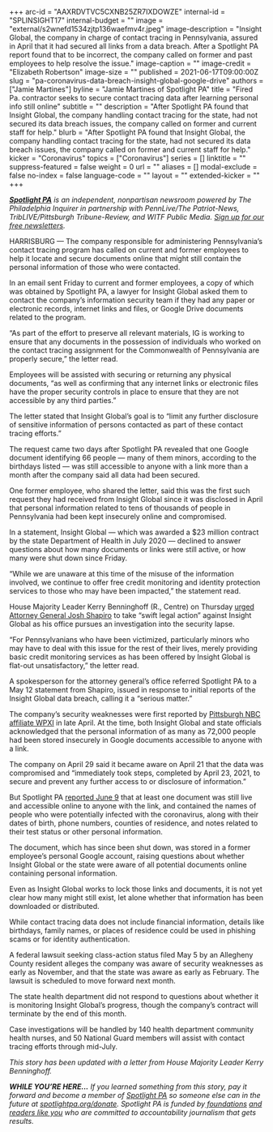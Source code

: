 +++
arc-id = "AAXRDVTVC5CXNB25ZR7IXDOWZE"
internal-id = "SPLINSIGHT17"
internal-budget = ""
image = "external/s2wnefd1534zjtp136waefmv4r.jpeg"
image-description = "Insight Global, the company in charge of contact tracing in Pennsylvania, assured in April that it had secured all links from a data breach. After a Spotlight PA report found that to be incorrect, the company called on former and past employees to help resolve the issue."
image-caption = ""
image-credit = "Elizabeth Robertson"
image-size = ""
published = 2021-06-17T09:00:00Z
slug = "pa-coronavirus-data-breach-insight-global-google-drive"
authors = ["Jamie Martines"]
byline = "Jamie Martines of Spotlight PA"
title = "Fired Pa. contractor seeks to secure contact tracing data after learning personal info still online"
subtitle = ""
description = "After Spotlight PA found that Insight Global, the company handling contact tracing for the state, had not secured its data breach issues, the company called on former and current staff for help."
blurb = "After Spotlight PA found that Insight Global, the company handling contact tracing for the state, had not secured its data breach issues, the company called on former and current staff for help."
kicker = "Coronavirus"
topics = ["Coronavirus"]
series = []
linktitle = ""
suppress-featured = false
weight = 0
url = ""
aliases = []
modal-exclude = false
no-index = false
language-code = ""
layout = ""
extended-kicker = ""
+++

<a href="https://lesspage.com/"><i><b>Spotlight PA</b></i></a><i> is an independent, nonpartisan newsroom powered by The Philadelphia Inquirer in partnership with PennLive/The Patriot-News, TribLIVE/Pittsburgh Tribune-Review, and WITF Public Media. </i><a href="https://lesspage.com/newsletters"><i>Sign up for our free newsletters</i></a><i>.</i>

HARRISBURG — The company responsible for administering Pennsylvania’s contact tracing program has called on current and former employees to help it locate and secure documents online that might still contain the personal information of those who were contacted.

In an email sent Friday to current and former employees, a copy of which was obtained by Spotlight PA, a lawyer for Insight Global asked them to contact the company’s information security team if they had any paper or electronic records, internet links and files, or Google Drive documents related to the program.

“As part of the effort to preserve all relevant materials, IG is working to ensure that any documents in the possession of individuals who worked on the contact tracing assignment for the Commonwealth of Pennsylvania are properly secure,” the letter read.

<script src="https://lesspage.com/embed.js" async></script><div data-spl-embed-version="1" data-spl-src="https://lesspage.com/embeds/newsletter/"></div>

Employees will be assisted with securing or returning any physical documents, “as well as confirming that any internet links or electronic files have the proper security controls in place to ensure that they are not accessible by any third parties.”

The letter stated that Insight Global’s goal is to “limit any further disclosure of sensitive information of persons contacted as part of these contact tracing efforts.”

The request came two days after Spotlight PA revealed that one Google document identifying 66 people — many of them minors, according to the birthdays listed — was still accessible to anyone with a link more than a month after the company said all data had been secured.

One former employee, who shared the letter, said this was the first such request they had received from Insight Global since it was disclosed in April that personal information related to tens of thousands of people in Pennsylvania had been kept insecurely online and compromised.

In a statement, Insight Global — which was awarded a $23 million contract by the state Department of Health in July 2020 — declined to answer questions about how many documents or links were still active, or how many were shut down since Friday.

“While we are unaware at this time of the misuse of the information involved, we continue to offer free credit monitoring and identity protection services to those who may have been impacted,” the statement read.

House Majority Leader Kerry Benninghoff (R., Centre) on Thursday <a href="http://www.pahousegopnews.com/AttachedFiles/Letter%20to%20Attorney%20General.pdf" target="_blank">urged Attorney General Josh Shapiro</a> to take “swift legal action” against Insight Global as his office pursues an investigation into the security lapse.

“For Pennsylvanians who have been victimized, particularly minors who may have to deal with this issue for the rest of their lives, merely providing basic credit monitoring services as has been offered by Insight Global is flat-out unsatisfactory,” the letter read.

A spokesperson for the attorney general’s office referred Spotlight PA to a May 12 statement from Shapiro, issued in response to initial reports of the Insight Global data breach, calling it a “serious matter.”

The company’s security weaknesses were first reported by <a href="https://www.wpxi.com/news/investigates/unsecured-pennsylvania-covid-19-contact-tracing-data-exposed-by-whistleblower-target-11/TCSWQQ5YPRDVDBSTE5IMVYSCH4/">Pittsburgh NBC affiliate WPXI</a> in late April. At the time, both Insight Global and state officials acknowledged that the personal information of as many as 72,000 people had been stored insecurely in Google documents accessible to anyone with a link.

The company on April 29 said it became aware on April 21 that the data was compromised and “immediately took steps, completed by April 23, 2021, to secure and prevent any further access to or disclosure of information.”

But Spotlight PA <a href="https://lesspage.com/news/2021/06/pa-contact-tracing-data-breach-compromised-insight-global/">reported June 9</a> that at least one document was still live and accessible online to anyone with the link, and contained the names of people who were potentially infected with the coronavirus, along with their dates of birth, phone numbers, counties of residence, and notes related to their test status or other personal information.

The document, which has since been shut down, was stored in a former employee’s personal Google account, raising questions about whether Insight Global or the state were aware of all potential documents online containing personal information.

Even as Insight Global works to lock those links and documents, it is not yet clear how many might still exist, let alone whether that information has been downloaded or distributed.

While contact tracing data does not include financial information, details like birthdays, family names, or places of residence could be used in phishing scams or for identity authentication.

<script src="https://lesspage.com/embed.js" async></script><div data-spl-embed-version="1" data-spl-src="https://lesspage.com/embeds/donate/?teaser_text=If%20you%20learned%20something%20from%20this%20report%2C%20pay%20it%20forward%20and%20become%20a%20member%20of%20Spotlight%20PA%20so%20someone%20else%20can%20in%20the%20future.&cta_text=CLICK%20TO%20CONTRIBUTE&eyebrow_text=WHILE%20YOU'RE%20HERE..."></div>

A federal lawsuit seeking class-action status filed May 5 by an Allegheny County resident alleges the company was aware of security weaknesses as early as November, and that the state was aware as early as February. The lawsuit is scheduled to move forward next month.

The state health department did not respond to questions about whether it is monitoring Insight Global’s progress, though the company’s contract will terminate by the end of this month.

Case investigations will be handled by 140 health department community health nurses, and 50 National Guard members will assist with contact tracing efforts through mid-July.

<i>This story has been updated with a letter from House Majority Leader Kerry Benninghoff.</i>

<i><b>WHILE YOU’RE HERE...</b></i><i> If you learned something from this story, pay it forward and become a member of </i><a href="https://lesspage.com/"><i>Spotlight PA</i></a><i> so someone else can in the future at </i><a href="http://spotlightpa.org/donate"><i>spotlightpa.org/donate</i></a><i>. Spotlight PA is funded by</i><a href="https://lesspage.com/support"><i> foundations</i></a><i> </i><a href="https://lesspage.com/support"><i>and readers like you</i></a><i> who are committed to accountability journalism that gets results.</i>
